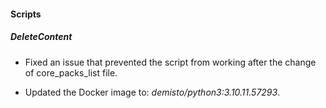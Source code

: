 
#### Scripts

##### DeleteContent

- Fixed an issue that prevented the script from working after the change of core_packs_list file.

- Updated the Docker image to: *demisto/python3:3.10.11.57293*.
